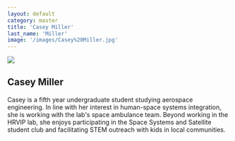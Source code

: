 ```yaml
---
layout: default
category: master
title: 'Casey Miller'
last_name: 'Miller'
image: '/images/Casey%20Miller.jpg'
---
```


<img src="{{ page.image }}">

<h2 class="team-title">Casey Miller</h2>
<h4 class="team-position"></h4>
<p>Casey is a fifth year undergraduate student studying aerospace engineering. In line with her interest in human-space systems integration, she is working with the lab's space ambulance team. Beyond working in the HRVIP lab, she enjoys participating in the Space Systems and Satellite student club and facilitating STEM outreach with kids in local communities.</p>
<ul class="team-member-other-info"></ul>

